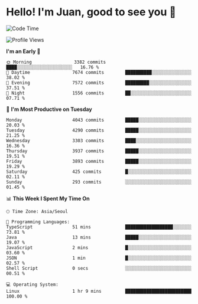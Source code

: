 # Hello! I'm Juan, good to see you 👋

<!--
**Y-k-Y/Y-k-Y** is a ✨ _special_ ✨ repository because its `README.md` (this file) appears on your GitHub profile.

Here are some ideas to get you started:

- 🔭 I’m currently working on ...
- 🌱 I’m currently learning ...
- 👯 I’m looking to collaborate on ...
- 🤔 I’m looking for help with ...
- 💬 Ask me about ...
- 📫 How to reach me: ...
- 😄 Pronouns: ...
- ⚡ Fun fact: ...
-->
<!--
![Profile views](https://gpvc.arturio.dev/Y-k-Y)

[![Omid Nikrah StackOverflow](https://github-readme-stackoverflow.vercel.app/?userID=9517076)](https://stackoverflow.com/users/9517076/i-have-10-fingers)
-->

<!--START_SECTION:waka-->
![Code Time](http://img.shields.io/badge/Code%20Time-1%2C762%20hrs%2026%20mins-blue)

![Profile Views](http://img.shields.io/badge/Profile%20Views-0-blue)

**I'm an Early 🐤** 

```text
🌞 Morning                3382 commits        ████░░░░░░░░░░░░░░░░░░░░░   16.76 % 
🌆 Daytime                7674 commits        ██████████░░░░░░░░░░░░░░░   38.02 % 
🌃 Evening                7572 commits        █████████░░░░░░░░░░░░░░░░   37.51 % 
🌙 Night                  1556 commits        ██░░░░░░░░░░░░░░░░░░░░░░░   07.71 % 
```
📅 **I'm Most Productive on Tuesday** 

```text
Monday                   4043 commits        █████░░░░░░░░░░░░░░░░░░░░   20.03 % 
Tuesday                  4290 commits        █████░░░░░░░░░░░░░░░░░░░░   21.25 % 
Wednesday                3303 commits        ████░░░░░░░░░░░░░░░░░░░░░   16.36 % 
Thursday                 3937 commits        █████░░░░░░░░░░░░░░░░░░░░   19.51 % 
Friday                   3893 commits        █████░░░░░░░░░░░░░░░░░░░░   19.29 % 
Saturday                 425 commits         █░░░░░░░░░░░░░░░░░░░░░░░░   02.11 % 
Sunday                   293 commits         ░░░░░░░░░░░░░░░░░░░░░░░░░   01.45 % 
```


📊 **This Week I Spent My Time On** 

```text
🕑︎ Time Zone: Asia/Seoul

💬 Programming Languages: 
TypeScript               51 mins             ██████████████████░░░░░░░   73.81 % 
Java                     13 mins             █████░░░░░░░░░░░░░░░░░░░░   19.07 % 
JavaScript               2 mins              █░░░░░░░░░░░░░░░░░░░░░░░░   03.60 % 
JSON                     1 min               █░░░░░░░░░░░░░░░░░░░░░░░░   02.57 % 
Shell Script             0 secs              ░░░░░░░░░░░░░░░░░░░░░░░░░   00.51 % 

💻 Operating System: 
Linux                    1 hr 9 mins         █████████████████████████   100.00 % 
```


<!--END_SECTION:waka-->
